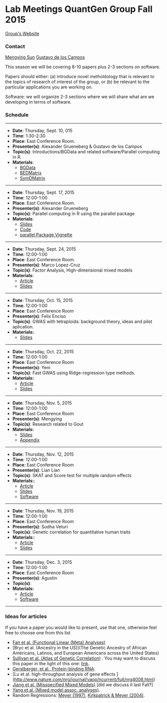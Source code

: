 # Lab Meetings QuantGen Group Fall 2015

[Group's Website](http://quantgen.github.io/)

### Contact
   [Mengying Sun](msun@epi.msu.edu)
   [Gustavo de los Campos](gustavoc@msu.edu)

This season we will be covering 8-10 papers plus 2-3 sections on software.

Papers should either: (a) introduce novel metholdology that is relevant to the topics of research of interest of the group, or (b) be relevant to the particular applications you are working on. 

Software: we will organize 2-3 sections where we will share what are we developing in terms of software. 


### Schedule

--------------------------------------

 * **Date**:  Thursday, Sept. 10, 015
 * **Time**: 1:30-2:30
 * **Place**: East Conference Room.
 * **Presenter(s)**: Alexander Grueneberg  & Gustavo de los Campos
 * **Topic(s)**:     Introductions/BGData and related software/Parallel computing in R.    
 * **Materials**:    
    - [BGData](https://github.com/QuantGen/BGData) 
    - [BEDMatrix](https://github.com/QuantGen/BEDMatrix)
    - [SymDMatrix](https://github.com/gdlc/symDMatrix) 
  
-----------------------------------

 * **Date**: Thursday, Sept. 17, 2015
 * **Time**: 12:00-1:00
 * **Place**: East Conference Room.
 * **Presenter(s)**: Alexander Grueneberg  
 * **Topic(s)**: Parallel computing in R using the parallel package
 * **Materials**:    
    - [Slides](https://docs.google.com/presentation/d/1fLX0d65FZAEOJ1MA-TZtvRSnnks45BfbsRzfWNuIXkI/edit?usp=sharing)
    - [Code](https://gist.github.com/agrueneberg/2a9649bcf858193b69db)
    - [parallel Package Vignette](https://stat.ethz.ch/R-manual/R-devel/library/parallel/doc/parallel.pdf)

-----------------------------------

 * **Date**:  Thursday, Sept. 24, 2015
 * **Time**: 12:00-1:00
 * **Place**: East Conference Room.
 * **Presenter(s)**: Marco Lopez-Cruz
 * **Topic(s)**:     Factor Analysis, High-dimensional mixed models
 * **Materials**:    
    * [Article](https://github.com/QuantGen/LAB-FALL-2015/blob/master/Marco_Paper_Factor%20Analysis.pdf)
    * [Slides](https://github.com/QuantGen/LAB-FALL-2015/blob/master/Marco_Slides_Factor%20Analysis.pdf)
 
-----------------------------------

  * **Date**:  Thursday, Oct. 15, 2015
  * **Time**:  12:00-1:00
  * **Place**: East Conference Room
  * **Presenter(s)**: Felix Enciso 
  * **Topic(s)**: GWAS with tetraploids: background theory, ideas and pilot aplication.  
  * **Materials:**
    * [Slides](https://github.com/QuantGen/LAB-FALL-2015/blob/master/Felix_Slides_Genomic%20Approximation.pdf)
    
--------------------------------------

  * **Date**:  Thursday, Oct. 22, 2015
  * **Time**: 12:00-1:00
  * **Place**: East Conference Room
  * **Presenter(s)**: Yeni
  * **Topic(s)**: Fast GWAS using Ridge-regression type methods.     
  * **Materials:**
    * [Article](https://github.com/QuantGen/LAB-FALL-2015/blob/master/Yeni_Paper_Gualdron%20Duarte%20et%20al%202014.pdf)
    * [Slides](https://github.com/QuantGen/LAB-FALL-2015/blob/master/Yeni_Slides_Rapid%20Screening.pdf)
    
--------------------------------------

  * **Date**:  Thursday, Nov. 5, 2015
  * **Time**: 12:00-1:00
  * **Place**: East Conference Room
  * **Presenter(s)**: Mengying
  * **Topic(s)**: Research related to Gout     
  * **Materials:**
    * [Slides](https://github.com/QuantGen/LAB-FALL-2015/blob/master/Mengying_Slides_Gout.pdf)
    * [Appendix](https://github.com/QuantGen/LAB-FALL-2015/blob/master/Mengying_Appendix_Gout.xlsx)

    
--------------------------------------------

  * **Date**:  Thursday, Nov. 12, 2015
  * **Time**: 12:00-1:00
  * **Place**: East Conference Room
  * **Presenter(s)**: Lian Lian
  * **Topic(s)**: SKAT and Score test for multiple random effects
  * **Materials:**: 
    * [Article](https://github.com/QuantGen/LAB-FALL-2015/blob/master/Lian_Paper_SKAT.pdf)
    * [Slides](https://github.com/QuantGen/LAB-FALL-2015/blob/master/Lian_Slides_SKAT.pdf)
    * [Software](https://github.com/lian0090/SKAT2)
    
--------------------------------------------
  * **Date**:  Thursday, Nov. 19, 2015
  * **Time**: 12:00-1:00
  * **Place**: East Conference Room
  * **Presenter(s)**: Sudha Veturi
  * **Topic(s)**:   Genetic correlation for quantitative human traits
  * **Materials:**: 
    * [Article](http://biorxiv.org/content/early/2015/01/27/014498)
    * [Slides](https://sudhaveturi.shinyapps.io/LabMeeting)
    
--------------------------------------------

  * **Date**:  Thursday, Dec. 3, 2015
  * **Time**: 12:00-1:00
  * **Place**: East Conference Room
  * **Presenter(s)**: Agustin
  * **Topic(s)**:      
  * **Materials:**
    * [Article](https://github.com/QuantGen/LAB-FALL-2015/blob/master/Agustin_Paper_DNA%20Methylation.pdf)
    * [Software]()
    
--------------------------------------------


### Ideas for articles

If you have a paper you would like to present, use that one, otherwise feel free to choose one from this list

* [Fan et al. (Functional Linear (Meta) Analyses)](http://www.genetics.org/content/200/4/1089.full.pdf+html)
* [Bryc et al. (Ancestry in the US)](The Genetic Ancestry of African Americans, Latinos, and European Americans across the United States)
* [ Sullivan et al. (Atlas of Genetic Correlation)](http://biorxiv.org/content/early/2015/01/27/014498) . You may want to discuss this paper in the light of this one: [link](http://www.genetics.org/content/early/2015/07/23/genetics.115.179978.abstract).
* [Gerstberger, et al., Protein-binding RNA](http://www.nature.com/nrg/journal/v15/n12/full/nrg3813.html).
* [Lu et al. high-throughput analysis of gene effects ] (http://www.nature.com/nrg/journal/vaop/ncurrent/full/nrg4008.html)
* [ Jiang et al. (Misspecified Mixed Models)](http://arxiv.org/abs/1404.2355 )  [did we discuss it last Fall?]
* [ Yang et al. (Mixed model assoc. analyses)](http://www.nature.com/ng/journal/v46/n2/full/ng.2876.html).
* Random Regressions: [Meyer (1997)](http://www.biomedcentral.com/content/pdf/1297-9686-30-3-221.pdf), [Kirkpatrick & Meyer (2004)](http://www.genetics.org/content/168/4/2295.short).

